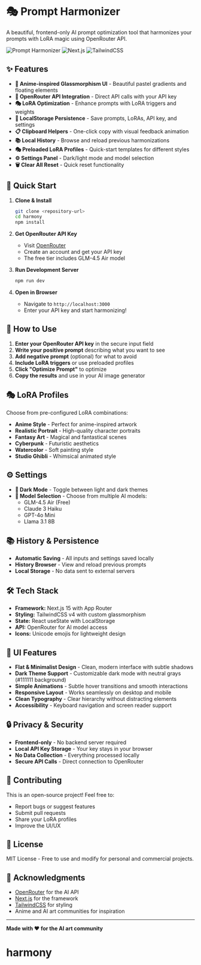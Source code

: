 # 🎭 Prompt Harmonizer

A beautiful, frontend-only AI prompt optimization tool that harmonizes your prompts with LoRA magic using OpenRouter API.

![Prompt Harmonizer](https://img.shields.io/badge/React-19.1.0-blue) ![Next.js](https://img.shields.io/badge/Next.js-15.5.2-black) ![TailwindCSS](https://img.shields.io/badge/TailwindCSS-4-cyan)

## ✨ Features

- **🎨 Anime-inspired Glassmorphism UI** - Beautiful pastel gradients and floating elements
- **🤖 OpenRouter API Integration** - Direct API calls with your API key
- **🎭 LoRA Optimization** - Enhance prompts with LoRA triggers and weights
- **💾 LocalStorage Persistence** - Save prompts, LoRAs, API key, and settings
- **📋 Clipboard Helpers** - One-click copy with visual feedback animation
- **📚 Local History** - Browse and reload previous harmonizations
- **🎭 Preloaded LoRA Profiles** - Quick-start templates for different styles
- **⚙️ Settings Panel** - Dark/light mode and model selection
- **🗑️ Clear All Reset** - Quick reset functionality

## 🚀 Quick Start

1. **Clone & Install**
   ```bash
   git clone <repository-url>
   cd harmony
   npm install
   ```

2. **Get OpenRouter API Key**
   - Visit [OpenRouter](https://openrouter.ai/)
   - Create an account and get your API key
   - The free tier includes GLM-4.5 Air model

3. **Run Development Server**
   ```bash
   npm run dev
   ```

4. **Open in Browser**
   - Navigate to `http://localhost:3000`
   - Enter your API key and start harmonizing!

## 🎯 How to Use

1. **Enter your OpenRouter API key** in the secure input field
2. **Write your positive prompt** describing what you want to see
3. **Add negative prompt** (optional) for what to avoid
4. **Include LoRA triggers** or use preloaded profiles
5. **Click "Optimize Prompt"** to optimize
6. **Copy the results** and use in your AI image generator

## 🎭 LoRA Profiles

Choose from pre-configured LoRA combinations:
- **Anime Style** - Perfect for anime-inspired artwork
- **Realistic Portrait** - High-quality character portraits
- **Fantasy Art** - Magical and fantastical scenes
- **Cyberpunk** - Futuristic aesthetics
- **Watercolor** - Soft painting style
- **Studio Ghibli** - Whimsical animated style

## ⚙️ Settings

- **🌙 Dark Mode** - Toggle between light and dark themes
- **🤖 Model Selection** - Choose from multiple AI models:
  - GLM-4.5 Air (Free)
  - Claude 3 Haiku
  - GPT-4o Mini
  - Llama 3.1 8B

## 📚 History & Persistence

- **Automatic Saving** - All inputs and settings saved locally
- **History Browser** - View and reload previous prompts
- **Local Storage** - No data sent to external servers

## 🛠️ Tech Stack

- **Framework:** Next.js 15 with App Router
- **Styling:** TailwindCSS v4 with custom glassmorphism
- **State:** React useState with LocalStorage
- **API:** OpenRouter for AI model access
- **Icons:** Unicode emojis for lightweight design

## 🎨 UI Features

- **Flat & Minimalist Design** - Clean, modern interface with subtle shadows
- **Dark Theme Support** - Customizable dark mode with neutral grays (#111111 background)
- **Simple Animations** - Subtle hover transitions and smooth interactions
- **Responsive Layout** - Works seamlessly on desktop and mobile
- **Clean Typography** - Clear hierarchy without distracting elements
- **Accessibility** - Keyboard navigation and screen reader support

## 🔒 Privacy & Security

- **Frontend-only** - No backend server required
- **Local API Key Storage** - Your key stays in your browser
- **No Data Collection** - Everything processed locally
- **Secure API Calls** - Direct connection to OpenRouter

## 🤝 Contributing

This is an open-source project! Feel free to:
- Report bugs or suggest features
- Submit pull requests
- Share your LoRA profiles
- Improve the UI/UX

## 📄 License

MIT License - Free to use and modify for personal and commercial projects.

## 🙏 Acknowledgments

- [OpenRouter](https://openrouter.ai/) for the AI API
- [Next.js](https://nextjs.org/) for the framework
- [TailwindCSS](https://tailwindcss.com/) for styling
- Anime and AI art communities for inspiration

---

**Made with ❤️ for the AI art community**
# harmony
